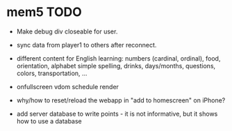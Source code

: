 # mem5 TODO

- Make debug div closeable for user.  
- sync data from player1 to others after reconnect.
- different content for English learning: numbers (cardinal, ordinal), food, orientation, alphabet simple spelling, drinks, days/months, questions, colors, transportation, ...  
- onfullscreen vdom schedule render  

- why/how to reset/reload the webapp in "add to homescreen" on iPhone?  
- add server database to write points - it is not informative, but it shows how to use a database  
